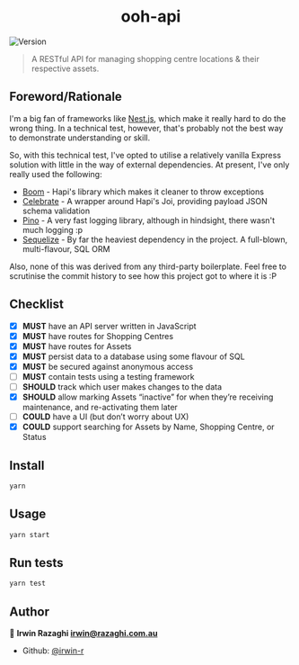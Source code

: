 <h1 align="center">ooh-api</h1>
<p>
  <img alt="Version" src="https://img.shields.io/badge/version-1.0.0-blue.svg?cacheSeconds=2592000" />
</p>

> A RESTful API for managing shopping centre locations & their respective assets.

## Foreword/Rationale

I'm a big fan of frameworks like [Nest.js](https://nestjs.com/), which make it really hard to do the wrong thing.  In a technical test, however, that's probably not the best way to demonstrate understanding or skill.

So, with this technical test, I've opted to utilise a relatively vanilla Express solution with little in the way of external dependencies.  At present, I've only really used the following:

- [Boom](https://github.com/hapijs/boom) - Hapi's library which makes it cleaner to throw exceptions
- [Celebrate](https://github.com/arb/celebrate) - A wrapper around Hapi's Joi, providing payload JSON schema validation
- [Pino](https://github.com/pinojs/pino) - A very fast logging library, although in hindsight, there wasn't much logging :p
- [Sequelize](https://github.com/sequelize/sequelize) - By far the heaviest dependency in the project.  A full-blown, multi-flavour, SQL ORM

Also, none of this was derived from any third-party boilerplate.  Feel free to scrutinise the commit history to see how this project got to where it is :P

## Checklist

- [x] **MUST** have an API server written in JavaScript
- [x] **MUST** have routes for Shopping Centres
- [x] **MUST** have routes for Assets
- [x] **MUST** persist data to a database using some flavour of SQL
- [x] **MUST** be secured against anonymous access
- [ ] **MUST** contain tests using a testing framework
- [ ] **SHOULD** track which user makes changes to the data
- [x] **SHOULD** allow marking Assets “inactive” for when they’re receiving maintenance, and re-activating them later
- [ ] **COULD** have a UI (but don’t worry about UX)
- [x] **COULD** support searching for Assets by Name, Shopping Centre, or Status

## Install

```sh
yarn
```

## Usage

```sh
yarn start
```

## Run tests

```sh
yarn test
```

## Author

👤 **Irwin Razaghi <irwin@razaghi.com.au>**

* Github: [@irwin-r](https://github.com/irwin-r)
